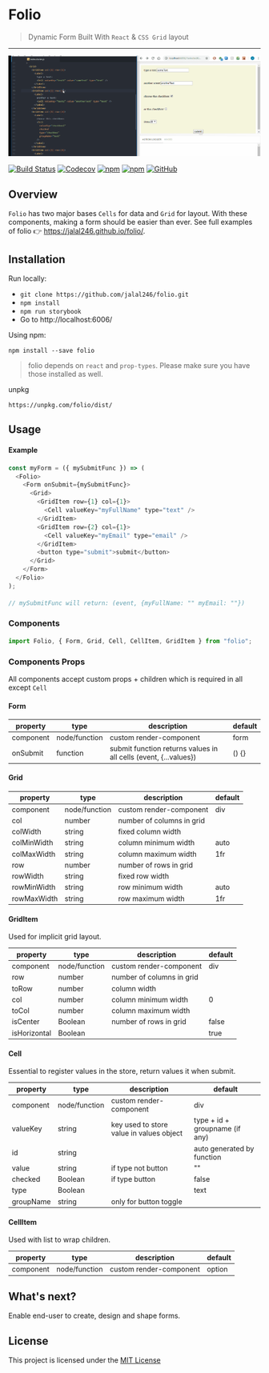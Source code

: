 # Folio

> Dynamic Form Built With `React` & `CSS Grid` layout

<hr />

![live example](https://raw.githubusercontent.com/jalal246/folio/master/folio-demo.gif)

[![Build Status](https://travis-ci.org/jalal246/folio.svg?branch=master)](https://travis-ci.org/jalal246/folio)
[![Codecov](https://img.shields.io/codecov/c/github/codecov/example-python.svg)](https://codecov.io/gh/jalal246/folio)
[![npm](https://img.shields.io/npm/v/:package.svg)](https://www.npmjs.com/package/package/folio)
[![npm](https://img.shields.io/npm/dt/:package.svg)](https://www.npmjs.com/package/package/folio)
[![GitHub](https://img.shields.io/github/license/mashape/apistatus.svg)](https://github.com/jalal246/folio/blob/master/LICENSE)

## Overview

`Folio` has two major bases `Cells` for data and `Grid` for layout. With these components, making a form should be easier than ever. See full examples of folio :point_right: https://jalal246.github.io/folio/.

## Installation

Run locally:

- `git clone https://github.com/jalal246/folio.git`
- `npm install`
- `npm run storybook`
- Go to http://localhost:6006/

Using npm:

```
npm install --save folio
```

> folio depends on `react` and `prop-types`. Please make sure you
> have those installed as well.

unpkg

```
https://unpkg.com/folio/dist/
```

## Usage

#### Example

```js
const myForm = ({ mySubmitFunc }) => (
  <Folio>
    <Form onSubmit={mySubmitFunc}>
      <Grid>
        <GridItem row={1} col={1}>
          <Cell valueKey="myFullName" type="text" />
        </GridItem>
        <GridItem row={2} col={1}>
          <Cell valueKey="myEmail" type="email" />
        </GridItem>
        <button type="submit">submit</button>
      </Grid>
    </Form>
  </Folio>
);

// mySubmitFunc will return: (event, {myFullName: "" myEmail: ""})
```

### Components

```js
import Folio, { Form, Grid, Cell, CellItem, GridItem } from "folio";
```

### Components Props

All components accept custom props + children which is required in all except `Cell`

<!-- all tables were generated via http://www.tablesgenerator.com/markdown_tables -->

#### Form

| property  | type          | description                                                      | default |
| --------- | ------------- | ---------------------------------------------------------------- | ------- |
| component | node/function | custom render-component                                          | form    |
| onSubmit  | function      | submit function returns values in all cells (event, {...values}) | () {}   |

#### Grid

| property    | type          | description               | default |
| ----------- | ------------- | ------------------------- | ------- |
| component   | node/function | custom render-component   | div     |
| col         | number        | number of columns in grid |         |
| colWidth    | string        | fixed column width        |         |
| colMinWidth | string        | column minimum width      | auto    |
| colMaxWidth | string        | column maximum width      | 1fr     |
| row         | number        | number of rows in grid    |         |
| rowWidth    | string        | fixed row width           |         |
| rowMinWidth | string        | row minimum width         | auto    |
| rowMaxWidth | string        | row maximum width         | 1fr     |

#### GridItem

Used for implicit grid layout.

| property     | type          | description               | default |
| ------------ | ------------- | ------------------------- | ------- |
| component    | node/function | custom render-component   | div     |
| row          | number        | number of columns in grid |         |
| toRow        | number        | column width              |         |
| col          | number        | column minimum width      | 0       |
| toCol        | number        | column maximum width      |         |
| isCenter     | Boolean       | number of rows in grid    | false   |
| isHorizontal | Boolean       |                           | true    |

#### Cell

Essential to register values in the store, return values it when submit.

| property  | type          | description                              | default                        |
| --------- | ------------- | ---------------------------------------- | ------------------------------ |
| component | node/function | custom render-component                  | div                            |
| valueKey  | string        | key used to store value in values object | type + id + groupname (if any) |
| id        | string        |                                          | auto generated by function     |
| value     | string        | if type not button                       | ""                             |
| checked   | Boolean       | if type button                           | false                          |
| type      | Boolean       |                                          | text                           |
| groupName | string        | only for button toggle                   |                                |

#### CellItem

Used with list to wrap children.

| property  | type          | description             | default |
| --------- | ------------- | ----------------------- | ------- |
| component | node/function | custom render-component | option  |

## What's next?

Enable end-user to create, design and shape forms.

## License

This project is licensed under the [MIT License](https://github.com/jalal246/folio/blob/master/LICENSE)
